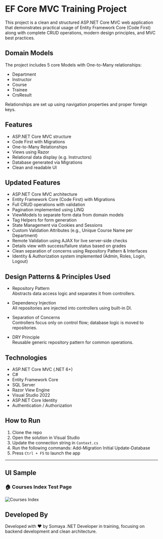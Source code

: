 # EF Core MVC Training Project

This project is a clean and structured ASP.NET Core MVC web application that demonstrates practical usage of Entity Framework Core (Code First) along with complete CRUD operations, modern design principles, and MVC best practices.

## Domain Models

The project includes 5 core Models with One-to-Many relationships:

- Department
- Instructor
- Course
- Trainee
- CrsResult

Relationships are set up using navigation properties and proper foreign keys. 

## Features

- ASP.NET Core MVC structure
- Code First with Migrations
- One-to-Many Relationships
- Views using Razor
- Relational data display (e.g. Instructors)
- Database generated via Migrations
- Clean and readable UI

## Updated Features

- ASP.NET Core MVC architecture
- Entity Framework Core (Code First) with Migrations
- Full CRUD operations with validation
- Pagination implemented using LINQ
- ViewModels to separate form data from domain models
- Tag Helpers for form generation
- State Management via Cookies and Sessions
- Custom Validation Attributes (e.g., Unique Course Name per Department)
- Remote Validation using AJAX for live server-side checks
- Details view with success/failure status based on grades
- Clean separation of concerns using Repository Pattern & Interfaces
- Identity & Authorization system implemented (Admin, Roles, Login, Logout)


## Design Patterns & Principles Used

- Repository Pattern  
  Abstracts data access logic and separates it from controllers.

- Dependency Injection  
  All repositories are injected into controllers using built-in DI.

- Separation of Concerns  
  Controllers focus only on control flow; database logic is moved to repositories.

- DRY Principle  
  Reusable generic repository pattern for common operations.

## Technologies

- ASP.NET Core MVC (.NET 6+)
- C#
- Entity Framework Core
- SQL Server
- Razor View Engine
- Visual Studio 2022
- ASP.NET Core Identity
- Authentication / Authorization

## How to Run

1. Clone the repo
2. Open the solution in Visual Studio
3. Update the connection string in `Context.cs`
4. Run the following commands:
   Add-Migration Initial
   Update-Database
5. Press `Ctrl + F5` to launch the app

---

## UI Sample

### 🏠 Courses Index Test Page
![Courses Index](screenshots/courses-index.png)

## Developed By

Developed with ❤ by Somaya 
.NET Developer in training, focusing on backend development and clean architecture.


